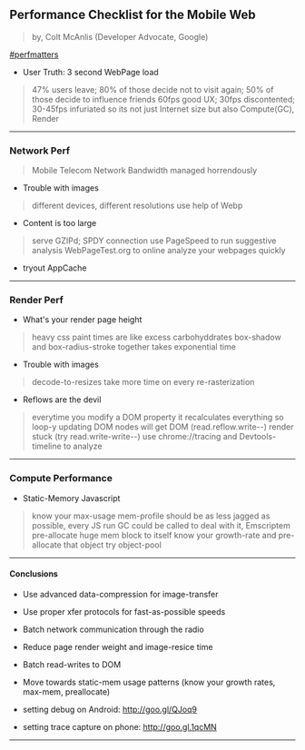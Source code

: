 ## Performance Checklist for the Mobile Web
> by, Colt McAnlis (Developer Advocate, Google)

[#perfmatters](http://goo.gl/dq2Vr)

* User Truth: 3 second WebPage load
> 47% users leave; 80% of those decide not to visit again; 50% of those decide to influence friends
> 60fps good UX; 30fps discontented; 30-45fps infuriated
> so its not just Internet size but also Compute(GC), Render

---

### Network Perf
> Mobile Telecom Network Bandwidth managed horrendously

* Trouble with images
> different devices, different resolutions
> use help of Webp

* Content is too large
> serve GZIPd; SPDY connection
> use PageSpeed to run suggestive analysis
> WebPageTest.org to online analyze your webpages quickly

* tryout AppCache

---

### Render Perf

* What's your render page height
> heavy css paint times are like excess carbohyddrates
> box-shadow and box-radius-stroke together takes exponential time

* Trouble with images
> decode-to-resizes take more time on every re-rasterization

* Reflows are the devil
> everytime you modify a DOM property it recalculates everything
> so loop-y updating DOM nodes will get DOM (read.reflow.write--) render stuck (try read.write-write--)
> use chrome://tracing and Devtools-timeline to analyze

---

### Compute Performance

* Static-Memory Javascript
> know your max-usage
> mem-profile should be as less jagged as possible, every JS run GC could be called
> to deal with it, Emscriptem pre-allocate huge mem block to itself
> know your growth-rate and pre-allocate that object
> try object-pool

---

#### Conclusions

* Use advanced data-compression for image-transfer
* Use proper xfer protocols for fast-as-possible speeds
* Batch network communication through the radio
* Reduce page render weight and image-resice time
* Batch read-writes to DOM
* Move towards static-mem usage patterns (know your growth rates, max-mem, preallocate)

* setting debug on Android: http://goo.gl/QJoq9
* setting trace capture on phone: http://goo.gl.1qcMN

---

